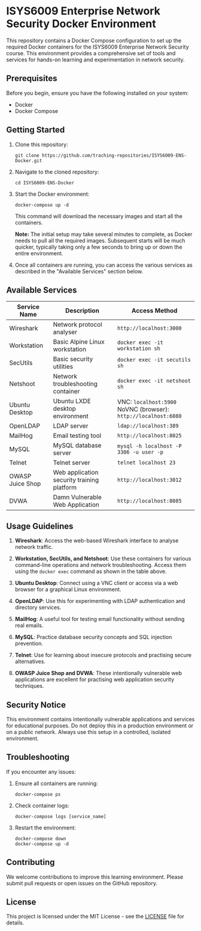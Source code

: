 # ISYS6009 Enterprise Network Security Docker Environment

This repository contains a Docker Compose configuration to set up the required Docker containers for the ISYS6009 Enterprise Network Security course. This environment provides a comprehensive set of tools and services for hands-on learning and experimentation in network security.

## Prerequisites

Before you begin, ensure you have the following installed on your system:
- Docker
- Docker Compose

## Getting Started

1. Clone this repository:

   ```
   git clone https://github.com/traching-repositories/ISYS6009-ENS-Docker.git
   ```

2. Navigate to the cloned repository:

   ```
   cd ISYS6009-ENS-Docker
   ```

3. Start the Docker environment:

   ```
   docker-compose up -d
   ```

   This command will download the necessary images and start all the containers.

   **Note:** The initial setup may take several minutes to complete, as Docker needs to pull all the required images. Subsequent starts will be much quicker, typically taking only a few seconds to bring up or down the entire environment.

4. Once all containers are running, you can access the various services as described in the "Available Services" section below.

## Available Services

| Service Name   | Description                                            | Access Method                                           |
|----------------|--------------------------------------------------------|----------------------------------------------------------|
| Wireshark      | Network protocol analyser                              | `http://localhost:3000`                                  |
| Workstation    | Basic Alpine Linux workstation                         | `docker exec -it workstation sh`                         |
| SecUtils       | Basic security utilities                               | `docker exec -it secutils sh`                            |
| Netshoot       | Network troubleshooting container                      | `docker exec -it netshoot sh`                            |
| Ubuntu Desktop | Ubuntu LXDE desktop environment                        | VNC: `localhost:5900`<br>NoVNC (browser): `http://localhost:6080` |
| OpenLDAP       | LDAP server                                            | `ldap://localhost:389`                                   |
| MailHog        | Email testing tool                                     | `http://localhost:8025`                                  |
| MySQL          | MySQL database server                                  | `mysql -h localhost -P 3306 -u user -p`                  |
| Telnet         | Telnet server                                          | `telnet localhost 23`                                    |
| OWASP Juice Shop | Web application security training platform           | `http://localhost:3012`                                  |
| DVWA           | Damn Vulnerable Web Application                        | `http://localhost:8085`                                  |

## Usage Guidelines

1. **Wireshark**: Access the web-based Wireshark interface to analyse network traffic.

2. **Workstation, SecUtils, and Netshoot**: Use these containers for various command-line operations and network troubleshooting. Access them using the `docker exec` command as shown in the table above.

3. **Ubuntu Desktop**: Connect using a VNC client or access via a web browser for a graphical Linux environment.

4. **OpenLDAP**: Use this for experimenting with LDAP authentication and directory services.

5. **MailHog**: A useful tool for testing email functionality without sending real emails.

6. **MySQL**: Practice database security concepts and SQL injection prevention.

7. **Telnet**: Use for learning about insecure protocols and practising secure alternatives.

8. **OWASP Juice Shop and DVWA**: These intentionally vulnerable web applications are excellent for practising web application security techniques.

## Security Notice

This environment contains intentionally vulnerable applications and services for educational purposes. Do not deploy this in a production environment or on a public network. Always use this setup in a controlled, isolated environment.

## Troubleshooting

If you encounter any issues:

1. Ensure all containers are running:
   ```
   docker-compose ps
   ```

2. Check container logs:
   ```
   docker-compose logs [service_name]
   ```

3. Restart the environment:
   ```
   docker-compose down
   docker-compose up -d
   ```

## Contributing

We welcome contributions to improve this learning environment. Please submit pull requests or open issues on the GitHub repository.

## License

This project is licensed under the MIT License - see the [LICENSE](LICENSE) file for details.
